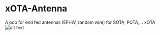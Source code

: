 # xOTA-Antenna
A pcb for end fed antennas (EFHW, random wire) for SOTA, POTA,... xOTA
![alt text](https://github.com/DG1JAN/xOTA-Antenna/blob/main/xOTA_Ant_3D_Pic1.png)
